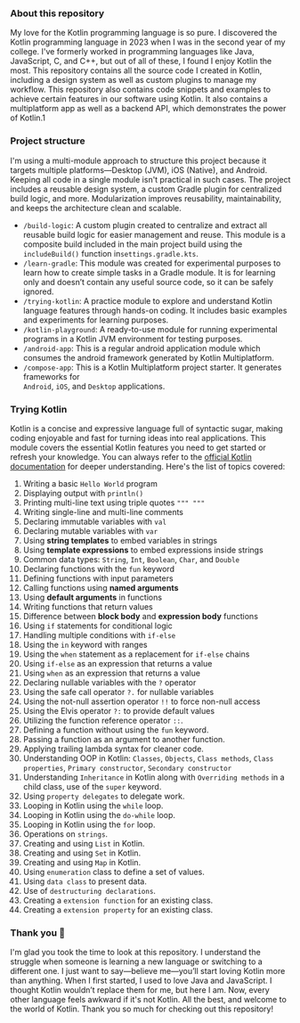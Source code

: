 ### About this repository

My love for the Kotlin programming language is so pure. I discovered the Kotlin programming language
in 2023 when I was in the second year of my college. I've formerly worked in programming languages
like Java, JavaScript, C, and C++, but out of all of these, I found I enjoy Kotlin the most. This
repository contains all the source code I created in Kotlin, including a design system as well as
custom plugins to manage my workflow. This repository also contains code snippets and examples to
achieve certain features in our software using Kotlin. It also contains a multiplatform app as well
as a backend API, which demonstrates the power of Kotlin.1

### Project structure

I'm using a multi-module approach to structure this project because it targets multiple
platforms—Desktop (JVM), iOS (Native), and Android. Keeping all code in a single module isn't
practical in such cases. The project includes a reusable design system, a custom Gradle plugin for
centralized build logic, and more. Modularization improves reusability, maintainability, and keeps
the architecture clean and scalable.

- `/build-logic`: A custom plugin created to centralize and extract all reusable build logic for
  easier management and reuse. This module is a composite build included in the main project build
  using the `includeBuild()` function in`settings.gradle.kts`.
- `/learn-gradle`: This module was created for experimental purposes to learn how to create simple
  tasks in a Gradle module. It is for learning only and doesn’t contain any useful source code, so
  it can be safely ignored.
- `/trying-kotlin`: A practice module to explore and understand Kotlin language features through
  hands-on coding. It includes basic examples and experiments for learning purposes.
- `/kotlin-playground`: A ready-to-use module for running experimental programs in a Kotlin JVM
  environment for testing purposes.
- `/android-app`: This is a regular android application module which consumes the android framework
  generated by Kotlin Multiplatform.
- `/compose-app`: This is a Kotlin Multiplatform project starter. It generates frameworks for  
  `Android`, `iOS`, and `Desktop` applications.

### Trying Kotlin

Kotlin is a concise and expressive language full of syntactic sugar, making coding enjoyable and
fast for turning ideas into real applications. This module covers the essential Kotlin features you
need to get started or refresh your knowledge. You can always refer to the
[official Kotlin documentation](https://kotlinlang.org/docs/home.html) for deeper understanding.
Here's the list of topics covered:

1. Writing a basic `Hello World` program
2. Displaying output with `println()`
3. Printing multi-line text using triple quotes `""" """`
4. Writing single-line and multi-line comments
5. Declaring immutable variables with `val`
6. Declaring mutable variables with `var`
7. Using **string templates** to embed variables in strings
8. Using **template expressions** to embed expressions inside strings
9. Common data types: `String`, `Int`, `Boolean`, `Char`, and `Double`
10. Declaring functions with the `fun` keyword
11. Defining functions with input parameters
12. Calling functions using **named arguments**
13. Using **default arguments** in functions
14. Writing functions that return values
15. Difference between **block body** and **expression body** functions
16. Using `if` statements for conditional logic
17. Handling multiple conditions with `if-else`
18. Using the `in` keyword with ranges
19. Using the `when` statement as a replacement for `if-else` chains
20. Using `if-else` as an expression that returns a value
21. Using `when` as an expression that returns a value
22. Declaring nullable variables with the `?` operator
23. Using the safe call operator `?.` for nullable variables
24. Using the not-null assertion operator `!!` to force non-null access
25. Using the Elvis operator `?:` to provide default values
26. Utilizing the function reference operator `::`.
27. Defining a function without using the `fun` keyword.
28. Passing a function as an argument to another function.
29. Applying trailing lambda syntax for cleaner code.
30. Understanding OOP in Kotlin: `Classes`, `Objects`, `Class methods`, `Class properties`,
    `Primary constructor`,
    `Secondary constructor`
31. Understanding `Inheritance` in Kotlin along with `Overriding methods` in a child class, use of
    the `super` keyword.
32. Using `property delegates` to delegate work.
33. Looping in Kotlin using the `while` loop.
34. Looping in Kotlin using the `do-while` loop.
35. Looping in Kotlin using the `for` loop.
36. Operations on `strings`.
37. Creating and using `List` in Kotlin.
38. Creating and using `Set` in Kotlin.
39. Creating and using `Map` in Kotlin.
40. Using `enumeration` class to define a set of values.
41. Using `data class` to present data.
42. Use of `destructuring declarations`.
43. Creating a `extension function` for an existing class.
44. Creating a `extension property` for an existing class.

### Thank you 🙌

I'm glad you took the time to look at this repository. I understand the struggle when someone is
learning a new language
or switching to a different one. I just want to say—believe me—you’ll start loving Kotlin more than
anything.
When I first started, I used to love Java and JavaScript. I thought Kotlin wouldn’t replace them for
me, but here I am.
Now, every other language feels awkward if it's not Kotlin. All the best, and welcome to the world
of Kotlin. Thank you
so much for checking out this repository!

